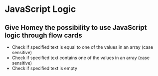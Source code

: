 # JavaScript Logic

## Give Homey the possibility to use JavaScript logic through flow cards

- Check if specified text is equal to one of the values in an array (case sensitive)
- Check if specified text contains one of the values in an array (case sensitive)
- Check if specified text is empty